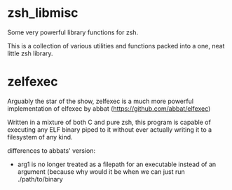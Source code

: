 # zsh_libmisc
Some very powerful library functions for zsh.


This is a collection of various utilities and functions packed into a one, neat little zsh library.


# zelfexec
Arguably the star of the show, zelfexec is a much more powerful implementation of elfexec by abbat (https://github.com/abbat/elfexec)


Written in a mixture of both C and pure zsh, this program is capable of executing any ELF binary piped to it without ever actually writing it to a filesystem of any kind.


differences to abbats' version: 

- arg1 is no longer treated as a filepath for an executable instead of an argument (because why would it be when we can just run ./path/to/binary
